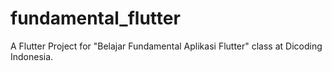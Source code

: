 # fundamental_flutter

A Flutter Project for "Belajar Fundamental Aplikasi Flutter" class at Dicoding Indonesia.